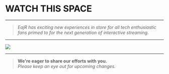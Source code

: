 # WATCH THIS SPACE

---

> 
> *EajR has exciting new experiences in store for all tech enthusiastic fans primed to for the next generation of interactive streaming.*
> 

---

<img src="https://docs.google.com/drawings/d/e/2PACX-1vQwBQJdVzXv1xL5niy_pzGvE3_XpZDHpe0-C5ljGhloZjG2IepOcpqS4ocj9vowPEulCen9IV4bYLzc/pub?w=960&h=720">

---
 
>
>**We're eager to share our efforts with you.**  
> *Please keep an eye out for upcoming changes.* 
> 

